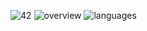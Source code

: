 ![42](https://badge42.vercel.app/api/v2/cl3vp66tw002509l1p3inopdr/stats?cursusId=21&coalitionId=45)
![overview](https://raw.githubusercontent.com/loaki/github-stats/master/generated/overview.svg#gh-dark-mode-only)
![languages](https://raw.githubusercontent.com/loaki/github-stats/master/generated/languages.svg#gh-dark-mode-only)
